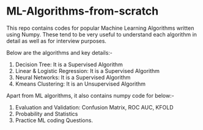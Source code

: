 # ML-Algorithms-from-scratch
This repo contains codes for popular Machine Learning Algorithms written using Numpy. These tend to be very useful to understand each algorithm in detail as well as for interview purposes.


Below are the algorithms and key details:-

1. Decision Tree: It is a Supervised Algorithm
2. Linear & Logistic Regression: It is a Supervised Algorithm
3. Neural Networks: It is a Supervised Algorithm
4. Kmeans Clustering: It is an Unsupervised Algorithm

Apart from ML algorithms, it also contains numpy code for below:-

1. Evaluation and Validation: Confusion Matrix, ROC AUC, KFOLD 
2. Probability and Statistics
3. Practice ML coding Questions.
